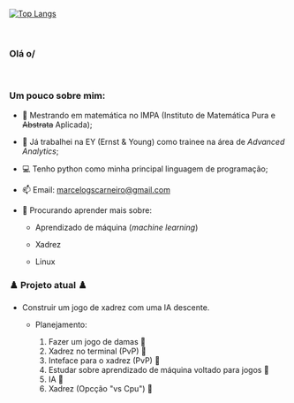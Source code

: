 [![Top Langs](https://github-readme-stats.vercel.app/api/top-langs/?username=CeloGSC&layout=compact&theme=dark)](https://github.com/anuraghazra/github-readme-stats)

<br />

### Olá o/

<br/>
<h3> Um pouco sobre mim: </h3>

- 🧮 Mestrando em matemática no IMPA (Instituto de Matemática Pura e ~~Abstrata~~ Aplicada);
 
- 💼 Já trabalhei na EY (Ernst & Young) como trainee na área de _Advanced Analytics_;
 
- 💻 Tenho python como minha principal linguagem de programação;
 
- 📫 Email: marcelogscarneiro@gmail.com
 
- 🔭 Procurando aprender mais sobre:

    - Aprendizado de máquina (_machine learning_)
  
    - Xadrez
  
    - Linux


<h3> ♟️ Projeto atual ♟️ </h3>

 - Construir um jogo de xadrez com uma IA descente.

    - Planejamento: 

      <ol>
        <li> Fazer um jogo de damas 🔲 </li>
        <li> Xadrez no terminal (PvP) 🔲 </li>
        <li> Inteface para o xadrez (PvP) 🔲 </li>
        <li> Estudar sobre aprendizado de máquina voltado para jogos 🔲 </li>
        <li> IA 🔲 </li>
        <li> Xadrez (Opcção "vs Cpu") 🔲 </li>
      </ol>

<br />
